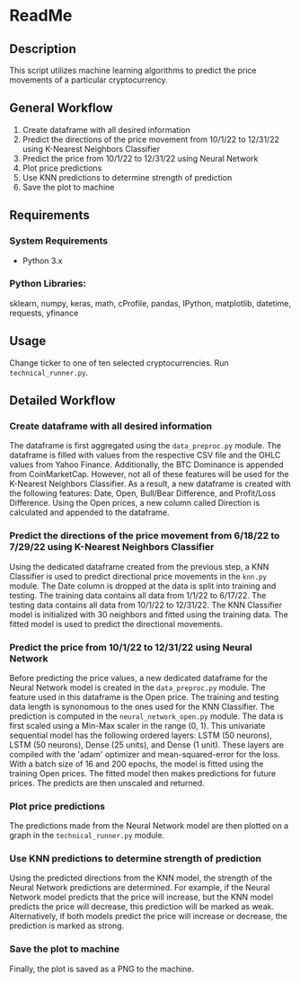 # ReadMe
## Description
This script utilizes machine learning algorithms to predict the price movements of a particular cryptocurrency.
## General Workflow
1. Create dataframe with all desired information
2. Predict the directions of the price movement from 10/1/22 to 12/31/22 using K-Nearest Neighbors Classifier
3. Predict the price from 10/1/22 to 12/31/22 using Neural Network
4. Plot price predictions
5. Use KNN predictions to determine strength of prediction
6. Save the plot to machine

## Requirements
### System Requirements
* Python 3.x
### Python Libraries:
sklearn, numpy, keras, math, cProfile, pandas, IPython, matplotlib, datetime, requests, yfinance
## Usage
Change ticker to one of ten selected cryptocurrencies. Run ```technical_runner.py```.
## Detailed Workflow
### Create dataframe with all desired information
The dataframe is first aggregated using the ```data_preproc.py``` module. The dataframe is filled with values from the respective CSV file and the OHLC values from Yahoo Finance. Additionally, the BTC Dominance is appended from CoinMarketCap. However, not all of these features will be used for the K-Nearest Neighbors Classifier. As a result, a new dataframe is created with the following features: Date, Open, Bull/Bear Difference, and Profit/Loss Difference. Using the Open prices, a new column called Direction is calculated and appended to the dataframe.
### Predict the directions of the price movement from 6/18/22 to 7/29/22 using K-Nearest Neighbors Classifier
Using the dedicated dataframe created from the previous step, a KNN Classifier is used to predict directional price movements in the ```knn.py``` module. The Date column is dropped at the data is split into training and testing. The training data contains all data from 1/1/22 to 6/17/22. The testing data contains all data from 10/1/22 to 12/31/22. The KNN Classifier model is initialized with 30 neighbors and fitted using the training data. The fitted model is used to predict the directional movements.
### Predict the price from 10/1/22 to 12/31/22 using Neural Network
Before predicting the price values, a new dedicated dataframe for the Neural Network model is created in the ```data_preproc.py``` module. The feature used in this dataframe is the Open price. The training and testing data length is synonomous to the ones used for the KNN Classifier. The prediction is computed in the ```neural_network_open.py``` module. The data is first scaled using a Min-Max scaler in the range (0, 1). This univariate sequential model has the following ordered layers: LSTM (50 neurons), LSTM (50 neurons), Dense (25 units), and Dense (1 unit). These layers are compiled with the 'adam' optimizer and mean-squared-error for the loss. With a batch size of 16 and 200 epochs, the model is fitted using the training Open prices. The fitted model then makes predictions for future prices. The predicts are then unscaled and returned.
### Plot price predictions
The predictions made from the Neural Network model are then plotted on a graph in the ```technical_runner.py``` module. 
### Use KNN predictions to determine strength of prediction
Using the predicted directions from the KNN model, the strength of the Neural Network predictions are determined. For example, if the Neural Network model predicts that the price will increase, but the KNN model predicts the price will decrease, this prediction will be marked as weak. Alternatively, if both models predict the price will increase or decrease, the prediction is marked as strong.
### Save the plot to machine
Finally, the plot is saved as a PNG to the machine.



